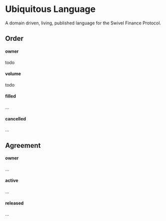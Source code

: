 # Ubiquitous Language
A domain driven, living, published language for the Swivel Finance Protocol.

## Order
#### owner
todo
#### volume
todo
#### filled
...
#### cancelled
...

## Agreement
#### owner
...
#### active
...
#### released
...
